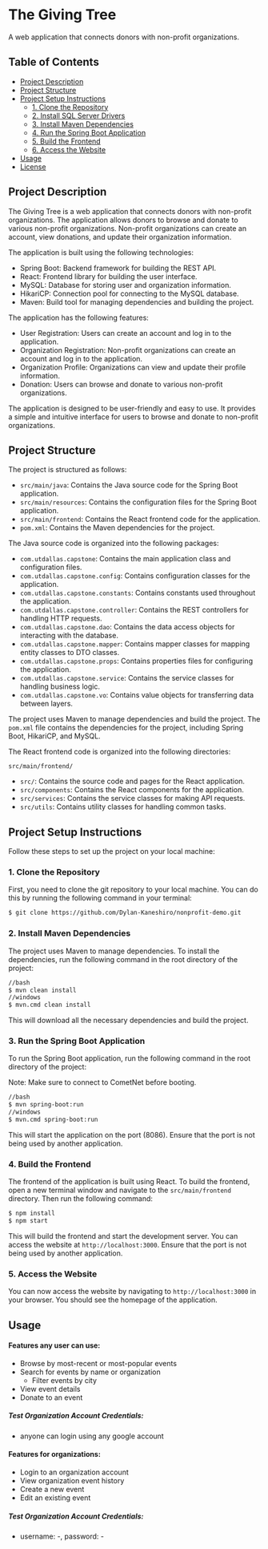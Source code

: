 
[logo]: src/main/frontend/public/logo.png

# The Giving Tree

[name]: https://img.shields.io/badge/The%20Giving%20Tree-Web%20Application-blue
[img]: https://img.shields.io/badge/Status-In%20Progress-yellow

A web application that connects donors with non-profit organizations.

## Table of Contents

- [Project Description](#project-description)
- [Project Structure](#project-structure)
- [Project Setup Instructions](#project-setup-instructions)
  - [1. Clone the Repository](#1-clone-the-repository)
  - [2. Install SQL Server Drivers](#2-install-sql-server-drivers)
  - [3. Install Maven Dependencies](#3-install-maven-dependencies)
  - [4. Run the Spring Boot Application](#4-run-the-spring-boot-application)
  - [5. Build the Frontend](#5-build-the-frontend)
  - [6. Access the Website](#6-access-the-website)
- [Usage](#usage)
- [License](#license)

## Project Description

The Giving Tree is a web application that connects donors with non-profit organizations. The application allows donors to browse and donate to various non-profit organizations. Non-profit organizations can create an account, view donations, and update their organization information.

The application is built using the following technologies:

- Spring Boot: Backend framework for building the REST API.
- React: Frontend library for building the user interface.
- MySQL: Database for storing user and organization information.
- HikariCP: Connection pool for connecting to the MySQL database.
- Maven: Build tool for managing dependencies and building the project.

The application has the following features:

- User Registration: Users can create an account and log in to the application.
- Organization Registration: Non-profit organizations can create an account and log in to the application.
- Organization Profile: Organizations can view and update their profile information.
- Donation: Users can browse and donate to various non-profit organizations.

The application is designed to be user-friendly and easy to use. It provides a simple and intuitive interface for users to browse and donate to non-profit organizations.

## Project Structure

The project is structured as follows:

- `src/main/java`: Contains the Java source code for the Spring Boot application.
- `src/main/resources`: Contains the configuration files for the Spring Boot application.
- `src/main/frontend`: Contains the React frontend code for the application.
- `pom.xml`: Contains the Maven dependencies for the project.

The Java source code is organized into the following packages:

- `com.utdallas.capstone`: Contains the main application class and configuration files.
- `com.utdallas.capstone.config`: Contains configuration classes for the application.
- `com.utdallas.capstone.constants`: Contains constants used throughout the application.
- `com.utdallas.capstone.controller`: Contains the REST controllers for handling HTTP requests.
- `com.utdallas.capstone.dao`: Contains the data access objects for interacting with the database.
- `com.utdallas.capstone.mapper`: Contains mapper classes for mapping entity classes to DTO classes.
- `com.utdallas.capstone.props`: Contains properties files for configuring the application.
- `com.utdallas.capstone.service`: Contains the service classes for handling business logic.
- `com.utdallas.capstone.vo`: Contains value objects for transferring data between layers.

The project uses Maven to manage dependencies and build the project. The `pom.xml` file contains the dependencies for the project, including Spring Boot, HikariCP, and MySQL.

The React frontend code is organized into the following directories:

`src/main/frontend/`

- `src/`: Contains the source code and pages for the React application.
- `src/components`: Contains the React components for the application.
- `src/services`: Contains the service classes for making API requests.
- `src/utils`: Contains utility classes for handling common tasks.

## Project Setup Instructions

Follow these steps to set up the project on your local machine:

### 1. Clone the Repository

First, you need to clone the git repository to your local machine. You can do this by running the following command in your terminal:

```bash
$ git clone https://github.com/Dylan-Kaneshiro/nonprofit-demo.git
```

<!-- ### 2. Install SQL Server Drivers

Next, download and install the Microsoft SQL Server Drivers. These are necessary for the application to connect to the SQL Server database. After downloading the drivers, add them to your classpath.

You can download the drivers from the following link: [Microsoft SQL Server Drivers](https://docs.microsoft.com/en-us/sql/connect/jdbc/download-microsoft-jdbc-driver-for-sql-server?view=sql-server-ver15) -->

### 2. Install Maven Dependencies

The project uses Maven to manage dependencies. To install the dependencies, run the following command in the root directory of the project:

```bash
//bash
$ mvn clean install
//windows
$ mvn.cmd clean install
```

This will download all the necessary dependencies and build the project.

### 3. Run the Spring Boot Application

To run the Spring Boot application, run the following command in the root directory of the project:

Note: Make sure to connect to CometNet before booting.

```bash
//bash
$ mvn spring-boot:run
//windows
$ mvn.cmd spring-boot:run
```

This will start the application on the port (8086). Ensure that the port is not being used by another application.

### 4. Build the Frontend

The frontend of the application is built using React. To build the frontend, open a new terminal window and navigate to the `src/main/frontend` directory. Then run the following command:

```bash
$ npm install
$ npm start
```

This will build the frontend and start the development server. You can access the website at `http://localhost:3000`. Ensure that the port is not being used by another application.

### 5. Access the Website

You can now access the website by navigating to `http://localhost:3000` in your browser. You should see the homepage of the application.

## Usage

#### Features any user can use:

- Browse by most-recent or most-popular events
- Search for events by name or organization
  - Filter events by city
- View event details
- Donate to an event
##### Test Organization Account Credentials:
- anyone can login using any google account

#### Features for organizations:

- Login to an organization account
- View organization event history
- Create a new event
- Edit an existing event

##### Test Organization Account Credentials:
- username: -, password: -

